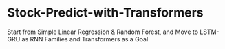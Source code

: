 # Stock-Predict-with-Transformers
Start from Simple Linear Regression &amp; Random Forest, and Move to LSTM-GRU as RNN Families and Transformers as a Goal
